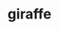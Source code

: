 ---
layout: animals&nature
title: giraffe
emoji: giraffe
permalink: 🦒.html
image: assets/img/3moji/giraffe.png
---